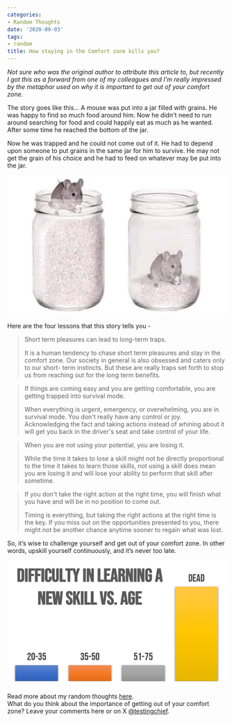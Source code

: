 ```yaml
---
categories:
- Random Thoughts
date: '2020-09-03'
tags:
- random
title: How staying in the Comfort zone kills you?
---
```


_Not sure who was the original author to attribute this article to, but
recently I got this as a forward from one of my colleagues and I'm really
impressed by the metaphor used on why it is important to get out of your
comfort zone._

The story goes like this... A mouse was put into a jar filled with grains. He
was happy to find so much food around him. Now he didn't need to run around
searching for food and could happily eat as much as he wanted. After some time
he reached the bottom of the jar.

Now he was trapped and he could not come out of it. He had to depend upon
someone to put grains in the same jar for him to survive. He may not get the
grain of his choice and he had to feed on whatever may be put into the jar.

![](./assets/img/posts/IMG-20200902-WA0050.jpg)

Here are the four lessons that this story tells you -

> Short term pleasures can lead to long-term traps.
>
> It is a human tendency to chase short term pleasures and stay in the comfort
> zone. Our society in general is also obsessed and caters only to our short-
> term instincts. But these are really traps set forth to stop us from
> reaching out for the long term benefits.

> If things are coming easy and you are getting comfortable, you are getting
> trapped into survival mode.
>
> When everything is urgent, emergency, or overwhelming, you are in survival
> mode. You don't really have any control or joy. Acknowledging the fact and
> taking actions instead of whining about it will get you back in the driver's
> seat and take control of your life.

> When you are not using your potential, you are losing it.
>
> While the time it takes to lose a skill might not be directly proportional
> to the time it takes to learn those skills, not using a skill does mean you
> are losing it and will lose your ability to perform that skill after
> sometime.

> If you don't take the right action at the right time, you will finish what
> you have and will be in no position to come out.
>
> Timing is everything, but taking the right actions at the right time is the
> key. If you miss out on the opportunities presented to you, there might not
> be another chance anytime sooner to regain what was lost.

So, it’s wise to challenge yourself and get out of your comfort zone. In other
words, upskill yourself continuously, and it’s never too late.

![](./assets/img/posts/skill-vs-age.png)

  
Read more about my random thoughts
[here](https://skthetester.github.io/).  
What do you think about the importance of getting out of your comfort zone?
Leave your comments here or on X
[@testingchief](https://x.com/testingchief).